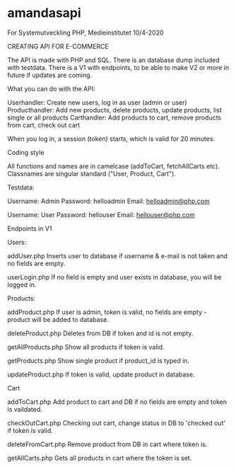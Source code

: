 # amandasapi

For Systemutveckling PHP, Medieinstitutet 10/4-2020


CREATING API FOR E-COMMERCE

The API is made with PHP and SQL. There is an database dump included with testdata. There is a V1 with endpoints, to be able to make 
V2 or more in future if updates are coming.


What you can do with the API:

Userhandler: Create new users, log in as user (admin or user)
Producthandler: Add new products, delete products, update products, list single or all products
Carthandler: Add products to cart, remove products from cart, check out cart


When you log in, a session (token) starts, which is valid for 20 minutes.



Coding style

All functions and names are in camelcase (addToCart, fetchAllCarts etc). Classnames are singular standard ("User, Product, Cart").



Testdata:

Username: Admin
Password: helloadmin
Email: helloadmin@php.com

Username: User
Password: hellouser
Email: hellouser@php.com




Endpoints in V1


Users:

addUser.php
Inserts user to database if username & e-mail is not taken and no fields are empty.

userLogin.php
If no field is empty and user exists in database, you will be logged in.


Products:

addProduct.php
If user is admin, token is valid, no fields are empty - product will be added to database.

deleteProduct.php
Deletes from DB if token and id is not empty.

getAllProducts.php
Show all products if token is valid.

getProducts.php
Show single product if product_id is typed in.

updateProduct.php
If token is valid, update product in database.



Cart

addToCart.php
Add product to cart and DB if no fields are empty and token is vaildated.

checkOutCart.php
Checking out cart, change status in DB to 'checked out' if token is valid.

deleteFromCart.php
Remove product from DB in cart where token is.

getAllCarts.php
Gets all products in cart where the token is set.


